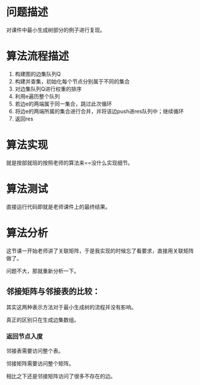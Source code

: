 # 问题描述

对课件中最小生成树部分的例子进行复现。

# 算法流程描述

1. 构建图的边集队列Q
2. 构建并查集，初始化每个节点分别属于不同的集合
3. 对边集队列Q进行权重的排序
4. 利用e遍历整个队列
5. 若边e的两端属于同一集合，跳过此次循环
6. 将边e的两端所属的集合进行合并，并将该边push进res队列中；继续循环
7. 返回res

# 算法实现

就是按部就班的按照老师的算法来==没什么实现细节。

# 算法测试

直接运行代码即就是老师课件上的最终结果。

# 算法分析

这节课一开始老师讲了关联矩阵，于是我实现的时候忘了看要求，直接用关联矩阵做了。

问题不大，那就重新分析一下。

## 邻接矩阵与邻接表的比较：

其实这两种表示方法对于最小生成树的流程并没有影响。

真正的区别只在生成边集数组。

### 返回节点入度

邻接表需要访问整个表。

邻接矩阵需要访问整个矩阵。

相比之下还是邻接矩阵访问了很多不存在的边。



